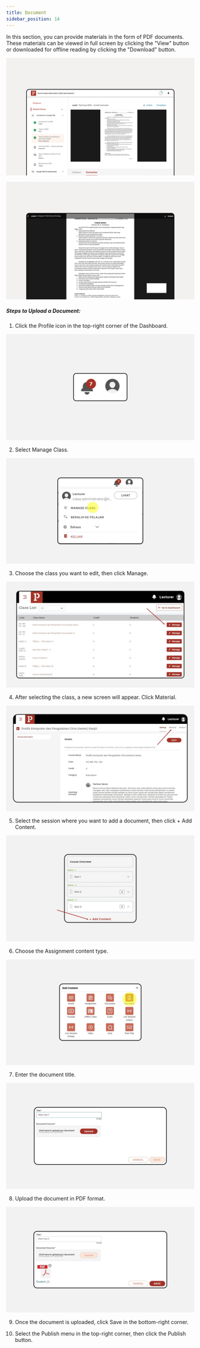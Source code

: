 ```yaml
---
title: Document
sidebar_position: 14
---
```

In this section, you can provide materials in the form of PDF documents. These materials can be viewed in full screen by clicking the "View" button or downloaded for offline reading by clicking the "Download" button.

![](/img/document_1.3.png)

![](/img/document_1.4.png)

##### Steps to Upload a Document:

1. Click the Profile icon in the top-right corner of the Dashboard.

![](/img/diskusi_4.jpg)

2. Select Manage Class.

![](/img/diskusi_5.jpg)

3. Choose the class you want to edit, then click Manage.

![](/img/diskusi_6.jpg)

4. After selecting the class, a new screen will appear. Click Material.

![](/img/doc-4.jpg)

5. Select the session where you want to add a document, then click + Add Content.

![](/img/doc-5.jpg)

6. Choose the Assignment content type.

![](/img/doc-6.jpg)

7. Enter the document title.

![](/img/doc-7.jpg)

8. Upload the document in PDF format.

![](/img/doc-8.jpg)

9. Once the document is uploaded, click Save in the bottom-right corner.

10. Select the Publish menu in the top-right corner, then click the Publish button.
